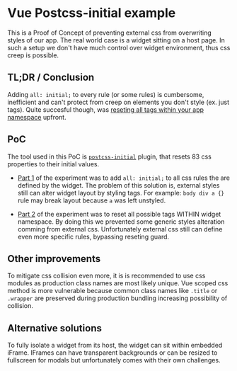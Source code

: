 # Vue Postcss-initial example

This is a Proof of Concept of preventing external css from overwriting styles of our app. The real world case is a widget sitting on a host page. In such a setup we don't have much control over widget environment, thus css creep is possible.

## TL;DR / Conclusion
Adding `all: initial;` to every rule (or some rules) is cumbersome, inefficient and can't protect from creep on elements you don't style (ex. just tags). Quite succesful though, was [reseting all tags within your app namespace](https://github.com/kubenstein/vue-postcss-initial-example/blob/master/src/app/Widget.vue#L14-L30) upfront.

## PoC
The tool used in this PoC is [`postcss-initial`](https://github.com/maximkoretskiy/postcss-initial) plugin, that resets 83 css properties to their initial values.

- [Part 1](https://github.com/kubenstein/vue-postcss-initial-example/commit/9b23df95108e3f200551f1a15774eee68a1bb7a8#diff-3e67d83f61248273832b17963519f89eR13) of the experiment was to add `all: initial;` to all css rules the are defined by the widget. The problem of this solution is, external styles still can alter widget layout by styling tags. For example: `body div a {}` rule may break layout because `a` was left unstyled.

- [Part 2](https://github.com/kubenstein/vue-postcss-initial-example/commit/114a64b79a9acde819aec6e09667dd2f0f6a341a) of the experiment was to reset all possible tags WITHIN widget namespace. By doing this we prevented some generic styles alteration comming from external css. Unfortunately external css still can define even more specific rules, bypassing reseting guard.


## Other improvements
To mitigate css collision even more, it is is recommended to use css modules as production class names are most likely unique. Vue scoped css method is more vulnerable because common class names like `.title` or `.wrapper` are preserved during production bundling increasing possibility of collision.


## Alternative solutions
To fully isolate a widget from its host, the widget can sit within embedded iFrame. IFrames can have transparent backgrounds or can be resized to fullscreen for modals but unfortunately comes with their own challenges.
